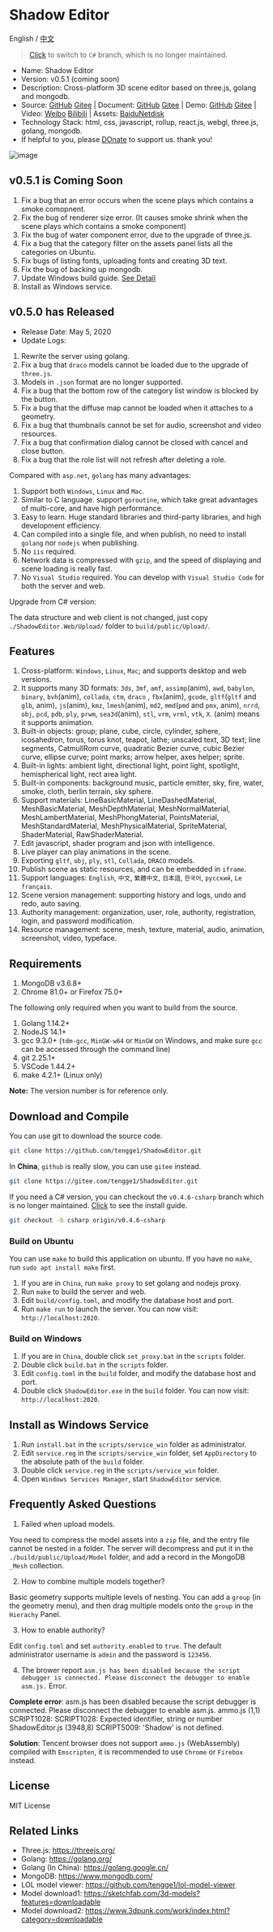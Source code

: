 # Shadow Editor

English / [中文](README_zh.md)

> [Click](../../tree/v0.4.6-csharp/) to switch to `C#` branch, which is no longer maintained.

* Name: Shadow Editor
* Version: v0.5.1 (coming soon)
* Description: Cross-platform 3D scene editor based on three.js, golang and mongodb.
* Source: [GitHub](https://github.com/tengge1/ShadowEditor) [Gitee](https://gitee.com/tengge1/ShadowEditor) | Document: [GitHub](https://tengge1.github.io/ShadowEditor/) [Gitee](https://tengge1.gitee.io/shadoweditor/) | Demo: [GitHub](https://tengge1.github.io/ShadowEditor-examples/) [Gitee](http://tengge1.gitee.io/shadoweditor-examples/) | Video: [Weibo](https://weibo.com/tv/v/IjIn9AyvX?fid=1034:4446986821107725) [Bilibili](https://www.bilibili.com/video/av78428475?from=search&seid=9203731141485399611) | Assets: [BaiduNetdisk](https://pan.baidu.com/s/1IxJVM6fFLoIAJG-GKHjVTA)
* Technology Stack: html, css, javascript, rollup, react.js, webgl, three.js, golang, mongodb.
* If helpful to you, please [DOnate](https://gitee.com/tengge1/ShadowEditor) to support us. thank you!

![image](images/scene20200503_en.jpg)

## v0.5.1 is Coming Soon

1. Fix a bug that an error occurs when the scene plays which contains a smoke comopnent.
2. Fix the bug of renderer size error. (It causes smoke shrink when the scene plays which contains a smoke component)
3. Fix the bug of water component error, due to the upgrade of three.js.
4. Fix a bug that the category filter on the assets panel lists all the categories on Ubuntu.
5. Fix bugs of listing fonts, uploading fonts and creating 3D text.
6. Fix the bug of backing up mongodb.
7. Update Windows build guide. [See Detail](#build-on-windows)
8. Install as Windows service.

## v0.5.0 has Released

* Release Date: May 5, 2020
* Update Logs:

1. Rewrite the server using golang.
2. Fix a bug that `draco` models cannot be loaded due to the upgrade of `three.js`.
3. Models in `.json` format are no longer supported.
4. Fix a bug that the bottom row of the category list window is blocked by the button.
5. Fix a bug that the diffuse map cannot be loaded when it attaches to a geometry.
6. Fix a bug that thumbnails cannot be set for audio, screenshot and video resources.
7. Fix a bug that confirmation dialog cannot be closed with cancel and close button.
8. Fix a bug that the role list will not refresh after deleting a role.

Compared with `asp.net`, `golang` has many advantages:

1. Support both `Windows`, `Linux` and `Mac`.
2. Similar to C language. support `goroutine`, which take great advantages of multi-core, and have high performance.
3. Easy to learn. Huge standard libraries and third-party libraries, and high development efficiency.
4. Can compiled into a single file, and when publish, no need to install `golang` nor `nodejs` when publishing.
5. No `iis` required.
6. Network data is compressed with `gzip`, and the speed of displaying and scene loading is really fast.
7. No `Visual Studio` required. You can develop with `Visual Studio Code` for both the server and web.

Upgrade from C# version:

The data structure and web client is not changed, just copy `./ShadowEditor.Web/Upload/` folder to
`build/public/Upload/`.

## Features

1. Cross-platform: `Windows`, `Linux`, `Mac`; and supports desktop and web versions.
2. It supports many 3D formats: `3ds`, `3mf`, `amf`, `assimp`(anim), `awd`, `babylon`, `binary`, `bvh`(anim), `collada`, `ctm`, `draco` , `fbx`(anim), `gcode`, `gltf`(`gltf` and `glb`, anim), `js`(anim), `kmz`, `lmesh`(anim), `md2`, `mmd`(`pmd` and `pmx`, anim), `nrrd`, `obj`, `pcd`, `pdb`, `ply`, `prwm`, `sea3d`(anim), `stl`, `vrm`, `vrml`, `vtk`, `X`. (anim) means it supports animation.
3. Built-in objects: group; plane, cube, circle, cylinder, sphere, icosahedron, torus, torus knot, teapot, lathe; unscaled text, 3D text; line segments, CatmullRom curve, quadratic Bezier curve, cubic Bezier curve, ellipse curve; point marks; arrow helper, axes helper; sprite.
4. Built-in lights: ambient light, directional light, point light, spotlight, hemispherical light, rect area light.
5. Built-in components: background music, particle emitter, sky, fire, water, smoke, cloth, berlin terrain, sky sphere.
6. Support materials: LineBasicMaterial, LineDashedMaterial, MeshBasicMaterial, MeshDepthMaterial, MeshNormalMaterial, MeshLambertMaterial, MeshPhongMaterial, PointsMaterial, MeshStandardMaterial, MeshPhysicalMaterial, SpriteMaterial, ShaderMaterial, RawShaderMaterial.
7. Edit javascript, shader program and json with intelligence.
8. Live player can play animations in the scene.
9. Exporting `gltf`, `obj`, `ply`, `stl`, `Collada`, `DRACO` models.
10. Publish scene as static resources, and can be embedded in `iframe`.
11. Support languages: `English`, `中文`, `繁體中文`, `日本語`, `한국어`, `русский`, `Le français`.
12. Scene version management: supporting history and logs, undo and redo, auto saving.
13. Authority management: organization, user, role, authority, registration, login, and password modification.
14. Resource management: scene, mesh, texture, material, audio, animation, screenshot, video, typeface.

## Requirements

1. MongoDB v3.6.8+
2. Chrome 81.0+ or ​​Firefox 75.0+

The following only required when you want to build from the source.

1. Golang 1.14.2+
2. NodeJS 14.1+
3. gcc 9.3.0+ (`tdm-gcc`, `MinGW-w64` or `MinGW` on Windows, and make sure `gcc` can be accessed through the command line)
4. git 2.25.1+
5. VSCode 1.44.2+
6. make 4.2.1+ (Linux only)

**Note:** The version number is for reference only.

## Download and Compile

You can use git to download the source code.

```bash
git clone https://github.com/tengge1/ShadowEditor.git
```

In **China**, `github` is really slow, you can use `gitee` instead.

```bash
git clone https://gitee.com/tengge1/ShadowEditor.git
```

If you need a C# version, you can checkout the `v0.4.6-csharp` branch which is no longer maintained. 
[Click](../../tree/v0.4.6-csharp/) to see the install guide.

```bash
git checkout -b csharp origin/v0.4.6-csharp
```

### Build on Ubuntu

You can use `make` to build this application on ubuntu. If you have no `make`, 
run `sudo apt install make` first.

1. If you are in `China`, run `make proxy` to set golang and nodejs proxy.
2. Run `make` to build the server and web.
3. Edit `build/config.toml`, and modify the database host and port.
4. Run `make run` to launch the server. You can now visit: `http://localhost:2020`.

### Build on Windows

1. If you are in `China`, double click `set_proxy.bat` in the `scripts` folder.
2. Double click `build.bat` in the `scripts` folder.
3. Edit `config.toml` in the `build` folder, and modify the database host and port.
4. Double click `ShadowEditor.exe` in the `build` folder. You can now visit: `http://localhost:2020`.

## Install as Windows Service

1. Run `install.bat` in the `scripts/service_win` folder as administrator.
2. Edit `service.reg` in the `scripts/service_win` folder, set `AppDirectory` to the absolute path of the `build` folder.
3. Double click `service.reg` in the `scripts/service_win` folder.
4. Open `Windows Services Manager`, start `ShadowEditor` service.

## Frequently Asked Questions

1. Failed when upload models.

You need to compress the model assets into a `zip` file, and the entry file cannot be nested in a folder. The server will decompress and put it in the `./build/public/Upload/Model` folder, and add a record in the MongoDB `_Mesh` collection.

2. How to combine multiple models together?

Basic geometry supports multiple levels of nesting. You can add a `group` (in the geometry menu), and then drag multiple models onto the `group` in the `Hierachy` Panel.

3. How to enable authority?

Edit `config.toml` and set `authority.enabled` to `true`. The default administrator username is `admin` and the password is `123456`.

4. The brower report `asm.js has been disabled because the script debugger is connected. Please disconnect the debugger to enable asm.js.` Error.

**Complete error**: asm.js has been disabled because the script debugger is connected. Please disconnect the debugger to enable asm.js. ammo.js (1,1) SCRIPT1028: SCRIPT1028: Expected identifier, string or number ShadowEditor.js (3948,8) SCRIPT5009: 'Shadow' is not defined.

**Solution**: Tencent browser does not support `ammo.js` (WebAssembly) compiled with `Emscripten`, it is recommended to use `Chrome` or `Firebox` instead.

## License

MIT License

## Related Links

* Three.js: https://threejs.org/
* Golang: https://golang.org/
* Golang (In China): https://golang.google.cn/
* MongoDB: https://www.mongodb.com/
* LOL model viewer: https://github.com/tengge1/lol-model-viewer
* Model download1: https://sketchfab.com/3d-models?features=downloadable
* Model download2: https://www.3dpunk.com/work/index.html?category=downloadable